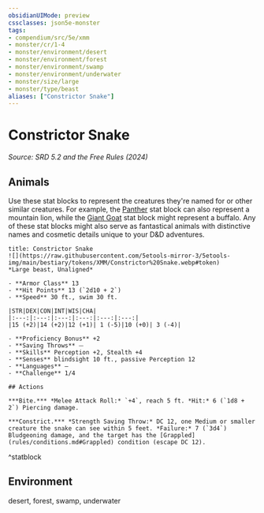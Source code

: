 ```yaml
---
obsidianUIMode: preview
cssclasses: json5e-monster
tags:
- compendium/src/5e/xmm
- monster/cr/1-4
- monster/environment/desert
- monster/environment/forest
- monster/environment/swamp
- monster/environment/underwater
- monster/size/large
- monster/type/beast
aliases: ["Constrictor Snake"]
---
```

# Constrictor Snake
*Source: SRD 5.2 and the Free Rules (2024)*  

## Animals

Use these stat blocks to represent the creatures they're named for or other similar creatures. For example, the [Panther](compendium/bestiary/beast/panther-xmm.md) stat block can also represent a mountain lion, while the [Giant Goat](compendium/bestiary/beast/giant-goat-xmm.md) stat block might represent a buffalo. Any of these stat blocks might also serve as fantastical animals with distinctive names and cosmetic details unique to your D&D adventures.

```ad-statblock
title: Constrictor Snake
![](https://raw.githubusercontent.com/5etools-mirror-3/5etools-img/main/bestiary/tokens/XMM/Constrictor%20Snake.webp#token)
*Large beast, Unaligned*

- **Armor Class** 13
- **Hit Points** 13 (`2d10 + 2`)
- **Speed** 30 ft., swim 30 ft.

|STR|DEX|CON|INT|WIS|CHA|
|:---:|:---:|:---:|:---:|:---:|:---:|
|15 (+2)|14 (+2)|12 (+1)| 1 (-5)|10 (+0)| 3 (-4)|

- **Proficiency Bonus** +2
- **Saving Throws** ⏤
- **Skills** Perception +2, Stealth +4
- **Senses** blindsight 10 ft., passive Perception 12
- **Languages** —
- **Challenge** 1/4

## Actions

***Bite.*** *Melee Attack Roll:* `+4`, reach 5 ft. *Hit:* 6 (`1d8 + 2`) Piercing damage.

***Constrict.*** *Strength Saving Throw:* DC 12, one Medium or smaller creature the snake can see within 5 feet. *Failure:* 7 (`3d4`) Bludgeoning damage, and the target has the [Grappled](rules/conditions.md#Grappled) condition (escape DC 12).
```
^statblock

## Environment

desert, forest, swamp, underwater